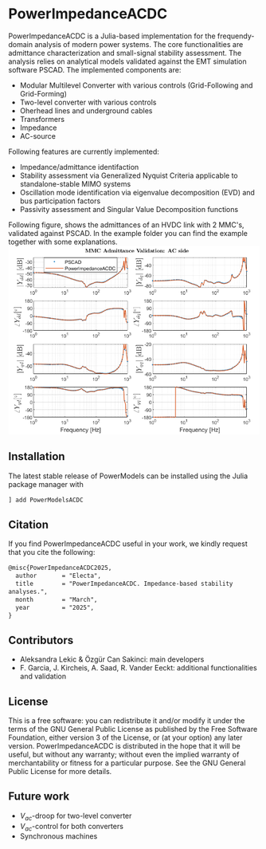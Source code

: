 # PowerImpedanceACDC
PowerImpedanceACDC is a Julia-based implementation for the frequendy-domain analysis of modern power systems.
The core functionalities are admittance characterization and small-signal stability assessment.
The analysis relies on analytical models validated against the EMT simulation software PSCAD.
The implemented components are:
- Modular Multilevel Converter with various controls (Grid-Following and Grid-Forming)
- Two-level converter with various controls
- Oherhead lines and underground cables
- Transformers
- Impedance
- AC-source

Following features are currently implemented:
- Impedance/admittance identifaction
- Stability assessment via Generalized Nyquist Criteria applicable to standalone-stable MIMO systems
- Oscillation mode identification via eigenvalue decomposition (EVD) and bus participation factors
- Passivity assessment and Singular Value Decomposition functions 

Following figure, shows the admittances of an HVDC link with 2 MMC's, validated against PSCAD. In the example folder you can find the example together with some explanations.
![Validation against PSCAD](docs/src/pictures/P2P_validation.png)
## Installation
The latest stable release of PowerModels can be installed using the Julia package manager with
```julia
] add PowerModelsACDC
```

## Citation
If you find PowerImpedanceACDC useful in your work, we kindly request that you cite the following:
```
@misc{PowerImpedanceACDC2025,
  author       = "Electa",
  title        = "PowerImpedanceACDC. Impedance-based stability analyses.",
  month        = "March",
  year         = "2025",
}
```

## Contributors
- Aleksandra Lekic & Özgür Can Sakinci: main developers
- F. Garcia, J. Kircheis, A. Saad, R. Vander Eeckt: additional functionalities and validation

## License
This is a free software: you can redistribute it and/or modify it under the terms of the GNU General Public License as published by the Free Software Foundation, either version 3 of the License, or (at your option) any later version. PowerImpedanceACDC is distributed in the hope that it will be useful, but without any warranty; without even the implied warranty of merchantability or fitness for a particular purpose. See the GNU General Public License for more details.

## Future work
- $V_{ac}$-droop for two-level converter
- $V_{ac}$-control for both converters
- Synchronous machines